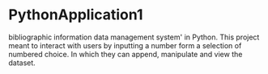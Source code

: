 # PythonApplication1
bibliographic information data management system' in Python.
This project meant to interact with users by inputting a number form a selection of numbered choice. In which they can append, manipulate and view the dataset.
